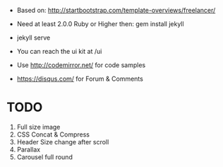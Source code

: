 * Based on: http://startbootstrap.com/template-overviews/freelancer/
* Need at least 2.0.0 Ruby or Higher then: gem install jekyll
* jekyll serve

* You can reach the ui kit at /ui
* Use http://codemirror.net/ for code samples
* https://disqus.com/ for Forum & Comments

# TODO

1. Full size image
2. CSS Concat & Compress
3. Header Size change after scroll
4. Parallax
5. Carousel full round